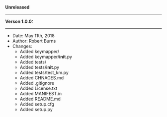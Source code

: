 **Unreleased**

---

**Verson 1.0.0:**

---
- Date: May 11th, 2018
- Author: Robert Burns
- Changes:
    - Added keymapper/
    - Added keymapper/__init__.py
    - Added tests/
    - Added tests/__init__.py
    - Added tests/test_km.py
    - Added CHNAGES.md
    - Added .gitignore
    - Added License.txt
    - Added MANIFEST.in
    - Added README.md
    - Added setup.cfg
    - Added setup.py